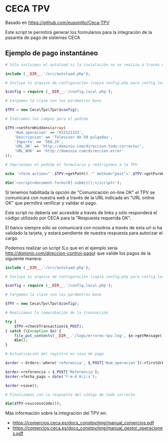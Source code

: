 CECA TPV
=====

Basado en https://github.com/eusonlito/Ceca-TPV

Este script te permitirá generar los formularios para la integración de la pasarela de pago de sistemas CECA

## Ejemplo de pago instantáneo

```php
# Sólo incluimos el autoload si la instalación no se realiza a través de Composer

include (__DIR__.'/src/autoload.php');

# Incluye tu arquivo de configuración (copia config.php para config.local.php)

$config = require (__DIR__.'/config.local.php');

# Cargamos la clase con los parámetros base

$TPV = new Ceca\Tpv\Tpv($config);

# Indicamos los campos para el pedido

$TPV->setFormHiddens(array(
    'Num_operacion' => '012121323',
    'Descripcion' => 'Televisor de 50 pulgadas',
    'Importe' => '568,25',
    'URL_OK' => 'http://dominio.com/direccion-todo-correcto/',
    'URL_NOK' => 'http://dominio.com/direccion-error'
));

# Imprimimos el pedido el formulario y redirigimos a la TPV

echo '<form action="'.$TPV->getPath().'" method="post">'.$TPV->getFormHiddens().'</form>';

die('<script>document.forms[0].submit();</script>');
```
Si tenemos habilitada la opción de "Comunicación on-line OK" el TPV se comunicará con nuestra web a través de la URL indicada en "URL online OK" que permitirá verificar y validar el pago.

Este script no debería ser accesible a través de links y sólo responderá el código utilizado por CECA para la "Respuesta requerida OK".

El banco siempre sólo se comunicará con nosotros a través de esta url si ha validado la tarjeta, y estará pendiente de nuestra respuesta para autorizar el cargo.

Podemos realizar un script (Lo que en el ejemplo sería http://dominio.com/direccion-control-pago) que valide los pagos de la siguiente manera:

```php
include (__DIR__.'/src/autoload.php');

# Incluye tu arquivo de configuración (copia config.php para config.local.php)

$config = require (__DIR__.'/config.local.php');

# Cargamos la clase con los parámetros base

$TPV = new Ceca\Tpv\Tpv($config);

# Realizamos la comprobación de la transacción

try {
    $TPV->checkTransaction($_POST);
} catch (\Exception $e) {
    file_put_contents(__DIR__.'/logs/errores-tpv.log', $e->getMessage(), FILE_APPEND);
    die();
}

# Actualización del registro en caso de pago

$order = Orders::where('referencia', $_POST['Num_operacion'])->firstOrFail();

$order->referencia = $_POST['Referencia'];
$order->fecha_pago = date('Y-m-d H:i:s');

$order->save();

# Finalizamos con la respuesta del código de todo correcto

die($TPV->successCode());
```

Más información sobre la integración del TPV en:
* https://comercios.ceca.es/docs_constpv/img/manual_comercios.pdf
* https://comercios.ceca.es/docs_constpv/img/manual_gestor_operaciones.pdf
